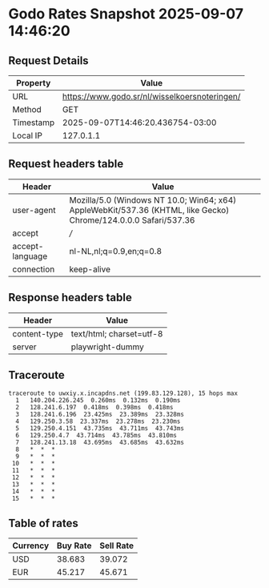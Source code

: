 # Godo Rates Snapshot 2025-09-07 14:46:20
## Request Details

| Property | Value |
|----------|-------|
| URL | https://www.godo.sr/nl/wisselkoersnoteringen/ |
| Method | GET |
| Timestamp | 2025-09-07T14:46:20.436754-03:00 |
| Local IP | 127.0.1.1 |
    
## Request headers table

| Header | Value |
|--------|-------|
| user-agent | Mozilla/5.0 (Windows NT 10.0; Win64; x64) AppleWebKit/537.36 (KHTML, like Gecko) Chrome/124.0.0.0 Safari/537.36 |
| accept | */* |
| accept-language | nl-NL,nl;q=0.9,en;q=0.8 |
| connection | keep-alive |

    
## Response headers table
| Header | Value |
|--------|-------|
| content-type | text/html; charset=utf-8 |
| server | playwright-dummy |

## Traceroute 

```
traceroute to uwxiy.x.incapdns.net (199.83.129.128), 15 hops max
  1   140.204.226.245  0.260ms  0.132ms  0.190ms 
  2   128.241.6.197  0.418ms  0.398ms  0.418ms 
  3   128.241.6.196  23.425ms  23.389ms  23.328ms 
  4   129.250.3.58  23.337ms  23.278ms  23.230ms 
  5   129.250.4.151  43.735ms  43.711ms  43.743ms 
  6   129.250.4.7  43.714ms  43.785ms  43.810ms 
  7   128.241.13.18  43.695ms  43.685ms  43.632ms 
  8   *  *  * 
  9   *  *  * 
 10   *  *  * 
 11   *  *  * 
 12   *  *  * 
 13   *  *  * 
 14   *  *  * 
 15   *  *  * 

```


## Table of rates

| Currency | Buy Rate | Sell Rate |
|----------|----------|-----------|
| USD | 38.683 | 39.072 |
| EUR | 45.217 | 45.671 |

